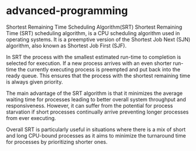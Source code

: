 # advanced-programming
Shortest Remaining Time Scheduling Algorithm(SRT)
Shortest Remaining Time (SRT) scheduling algorithm, is a CPU scheduling algorithm used in operating systems. It is a preemptive version of the Shortest Job Next (SJN) algorithm, also known as Shortest Job First (SJF).

In SRT the process with the smallest estimated run-time to completion is selected for execution. If a new process arrives with an even shorter run-time  the currently executing process is preempted and put back into the ready queue. This ensures that the process with the shortest remaining time is always given priority.

The main advantage of the SRT algorithm is that it minimizes the average waiting time for processes leading to better overall system throughput and responsiveness. However, it can suffer from the potential for process starvation if short processes continually arrive preventing longer processes from ever executing.

Overall SRT is particularly useful in situations where there is a mix of short and long CPU-bound processes as it aims to minimize the turnaround time for processes by prioritizing shorter ones.

